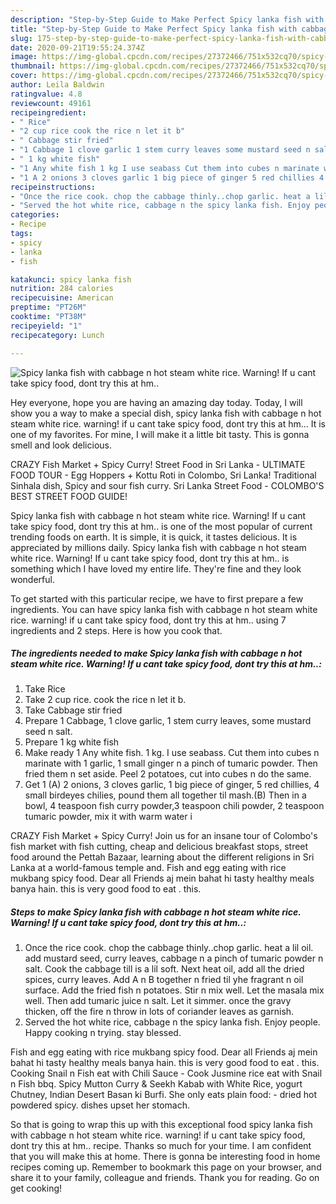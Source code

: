 ```yaml
---
description: "Step-by-Step Guide to Make Perfect Spicy lanka fish with cabbage n hot steam white rice.  Warning! If u cant take spicy food, dont try this at hm.."
title: "Step-by-Step Guide to Make Perfect Spicy lanka fish with cabbage n hot steam white rice.  Warning! If u cant take spicy food, dont try this at hm.."
slug: 175-step-by-step-guide-to-make-perfect-spicy-lanka-fish-with-cabbage-n-hot-steam-white-rice-warning-if-u-cant-take-spicy-food-dont-try-this-at-hm
date: 2020-09-21T19:55:24.374Z
image: https://img-global.cpcdn.com/recipes/27372466/751x532cq70/spicy-lanka-fish-with-cabbage-n-hot-steam-white-rice-warning-if-u-cant-take-spicy-food-dont-try-recipe-main-photo.jpg
thumbnail: https://img-global.cpcdn.com/recipes/27372466/751x532cq70/spicy-lanka-fish-with-cabbage-n-hot-steam-white-rice-warning-if-u-cant-take-spicy-food-dont-try-recipe-main-photo.jpg
cover: https://img-global.cpcdn.com/recipes/27372466/751x532cq70/spicy-lanka-fish-with-cabbage-n-hot-steam-white-rice-warning-if-u-cant-take-spicy-food-dont-try-recipe-main-photo.jpg
author: Leila Baldwin
ratingvalue: 4.8
reviewcount: 49161
recipeingredient:
- " Rice"
- "2 cup rice cook the rice n let it b"
- " Cabbage stir fried"
- "1 Cabbage 1 clove garlic 1 stem curry leaves some mustard seed n salt"
- " 1 kg white fish"
- "1 Any white fish 1 kg I use seabass Cut them into cubes n marinate with 1 garlic 1 small ginger n a pinch of tumaric powder Then fried them n set aside Peel 2 potatoes cut into cubes n do the same"
- "1 A 2 onions 3 cloves garlic 1 big piece of ginger 5 red chillies 4 small birdeyes chilies pound them all together til mashB  Then in a bowl 4 teaspoon fish curry powder3 teaspoon chili powder 2 teaspoon tumaric powder mix it with warm water i"
recipeinstructions:
- "Once the rice cook. chop the cabbage thinly..chop garlic. heat a lil oil. add mustard seed, curry leaves, cabbage n a pinch of tumaric powder n salt. Cook the cabbage till is a lil soft. Next heat oil, add all the dried spices, curry leaves. Add A n B together n fried til yhe fragrant n oil surface. Add the fried fish n potatoes. Stir n mix well. Let the masala mix well. Then add tumaric juice n salt. Let it simmer. once the gravy thicken, off the fire n throw in lots of coriander leaves as garnish."
- "Served the hot white rice, cabbage n the spicy lanka fish. Enjoy people. Happy cooking n trying. stay blessed."
categories:
- Recipe
tags:
- spicy
- lanka
- fish

katakunci: spicy lanka fish 
nutrition: 284 calories
recipecuisine: American
preptime: "PT26M"
cooktime: "PT38M"
recipeyield: "1"
recipecategory: Lunch

---
```



![Spicy lanka fish with cabbage n hot steam white rice.  Warning! If u cant take spicy food, dont try this at hm..](https://img-global.cpcdn.com/recipes/27372466/751x532cq70/spicy-lanka-fish-with-cabbage-n-hot-steam-white-rice-warning-if-u-cant-take-spicy-food-dont-try-recipe-main-photo.jpg)

Hey everyone, hope you are having an amazing day today. Today, I will show you a way to make a special dish, spicy lanka fish with cabbage n hot steam white rice.  warning! if u cant take spicy food, dont try this at hm... It is one of my favorites. For mine, I will make it a little bit tasty. This is gonna smell and look delicious.

CRAZY Fish Market + Spicy Curry! Street Food in Sri Lanka - ULTIMATE FOOD TOUR - Egg Hoppers + Kottu Roti in Colombo, Sri Lanka! Traditional Sinhala dish, Spicy and sour fish curry. Sri Lanka Street Food - COLOMBO&#39;S BEST STREET FOOD GUIDE!

Spicy lanka fish with cabbage n hot steam white rice.  Warning! If u cant take spicy food, dont try this at hm.. is one of the most popular of current trending foods on earth. It is simple, it is quick, it tastes delicious. It is appreciated by millions daily. Spicy lanka fish with cabbage n hot steam white rice.  Warning! If u cant take spicy food, dont try this at hm.. is something which I have loved my entire life. They're fine and they look wonderful.


To get started with this particular recipe, we have to first prepare a few ingredients. You can have spicy lanka fish with cabbage n hot steam white rice.  warning! if u cant take spicy food, dont try this at hm.. using 7 ingredients and 2 steps. Here is how you cook that.

<!--inarticleads1-->

##### The ingredients needed to make Spicy lanka fish with cabbage n hot steam white rice.  Warning! If u cant take spicy food, dont try this at hm..:

1. Take  Rice
1. Take 2 cup rice. cook the rice n let it b.
1. Take  Cabbage stir fried
1. Prepare 1 Cabbage, 1 clove garlic, 1 stem curry leaves, some mustard seed n salt.
1. Prepare  1 kg white fish
1. Make ready 1 Any white fish. 1 kg. I use seabass. Cut them into cubes n marinate with 1 garlic, 1 small ginger n a pinch of tumaric powder. Then fried them n set aside. Peel 2 potatoes, cut into cubes n do the same.
1. Get 1 (A) 2 onions, 3 cloves garlic, 1 big piece of ginger, 5 red chillies, 4 small birdeyes chilies, pound them all together til mash.(B)  Then in a bowl, 4 teaspoon fish curry powder,3 teaspoon chili powder, 2 teaspoon tumaric powder, mix it with warm water i


CRAZY Fish Market + Spicy Curry! Join us for an insane tour of Colombo&#39;s fish market with fish cutting, cheap and delicious breakfast stops, street food around the Pettah Bazaar, learning about the different religions in Sri Lanka at a world-famous temple and. Fish and egg eating with rice mukbang spicy food. Dear all Friends aj mein bahat hi tasty healthy meals banya hain. this is very good food to eat . this. 

<!--inarticleads2-->

##### Steps to make Spicy lanka fish with cabbage n hot steam white rice.  Warning! If u cant take spicy food, dont try this at hm..:

1. Once the rice cook. chop the cabbage thinly..chop garlic. heat a lil oil. add mustard seed, curry leaves, cabbage n a pinch of tumaric powder n salt. Cook the cabbage till is a lil soft. Next heat oil, add all the dried spices, curry leaves. Add A n B together n fried til yhe fragrant n oil surface. Add the fried fish n potatoes. Stir n mix well. Let the masala mix well. Then add tumaric juice n salt. Let it simmer. once the gravy thicken, off the fire n throw in lots of coriander leaves as garnish.
1. Served the hot white rice, cabbage n the spicy lanka fish. Enjoy people. Happy cooking n trying. stay blessed.


Fish and egg eating with rice mukbang spicy food. Dear all Friends aj mein bahat hi tasty healthy meals banya hain. this is very good food to eat . this. Cooking Snail n Fish eat with Chili Sauce - Cook Jusmine rice eat with Snail n Fish bbq. Spicy Mutton Curry &amp; Seekh Kabab with White Rice, yogurt Chutney, Indian Desert Basan ki Burfi. She only eats plain food: - dried hot powdered spicy. dishes upset her stomach. 

So that is going to wrap this up with this exceptional food spicy lanka fish with cabbage n hot steam white rice.  warning! if u cant take spicy food, dont try this at hm.. recipe. Thanks so much for your time. I am confident that you will make this at home. There is gonna be interesting food in home recipes coming up. Remember to bookmark this page on your browser, and share it to your family, colleague and friends. Thank you for reading. Go on get cooking!

